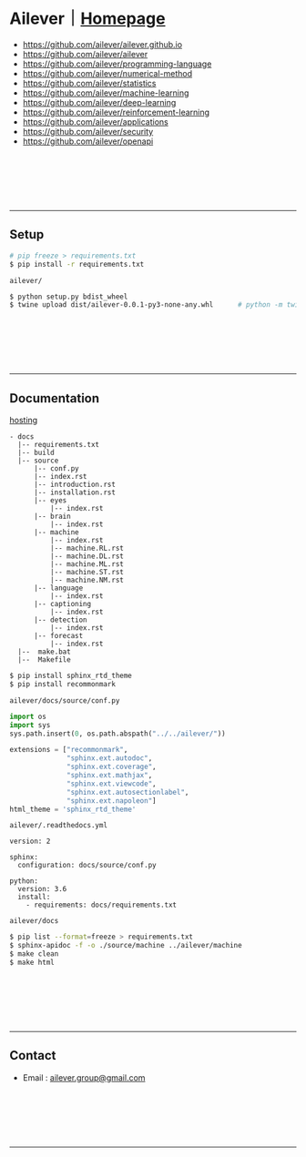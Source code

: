 # Ailever｜[Homepage](https://ailever.github.io/)
- https://github.com/ailever/ailever.github.io
- https://github.com/ailever/ailever
- https://github.com/ailever/programming-language
- https://github.com/ailever/numerical-method
- https://github.com/ailever/statistics
- https://github.com/ailever/machine-learning
- https://github.com/ailever/deep-learning
- https://github.com/ailever/reinforcement-learning
- https://github.com/ailever/applications
- https://github.com/ailever/security
- https://github.com/ailever/openapi

<br><br><br><br><br>

***

## Setup
```bash
# pip freeze > requirements.txt
$ pip install -r requirements.txt
```
`ailever/`
```bash
$ python setup.py bdist_wheel
$ twine upload dist/ailever-0.0.1-py3-none-any.whl      # python -m twine upload dist/ailever-0.0.1-py3-none-any.whl
```


<br><br><br><br><br>

***

## Documentation
[hosting](https://readthedocs.org/)
```
- docs
  |-- requirements.txt
  |-- build
  |-- source
      |-- conf.py
      |-- index.rst
      |-- introduction.rst
      |-- installation.rst
      |-- eyes
          |-- index.rst
      |-- brain
          |-- index.rst
      |-- machine
          |-- index.rst
          |-- machine.RL.rst
          |-- machine.DL.rst
          |-- machine.ML.rst
          |-- machine.ST.rst
          |-- machine.NM.rst
      |-- language
          |-- index.rst
      |-- captioning
          |-- index.rst
      |-- detection
          |-- index.rst
      |-- forecast
          |-- index.rst
  |--  make.bat
  |--  Makefile
```
```bash
$ pip install sphinx_rtd_theme
$ pip install recommonmark
```
`ailever/docs/source/conf.py`
```python
import os
import sys
sys.path.insert(0, os.path.abspath("../../ailever/"))

extensions = ["recommonmark",
    	      "sphinx.ext.autodoc",
    	      "sphinx.ext.coverage",
    	      "sphinx.ext.mathjax",
    	      "sphinx.ext.viewcode",
    	      "sphinx.ext.autosectionlabel",
    	      "sphinx.ext.napoleon"]
html_theme = 'sphinx_rtd_theme'
```
`ailever/.readthedocs.yml`
```
version: 2

sphinx:
  configuration: docs/source/conf.py

python:
  version: 3.6
  install:
    - requirements: docs/requirements.txt
```
`ailever/docs`
```bash
$ pip list --format=freeze > requirements.txt
$ sphinx-apidoc -f -o ./source/machine ../ailever/machine
$ make clean
$ make html
```


<br><br><br><br><br>

***

## Contact
- Email : ailever.group@gmail.com


<br><br><br><br><br>

***

